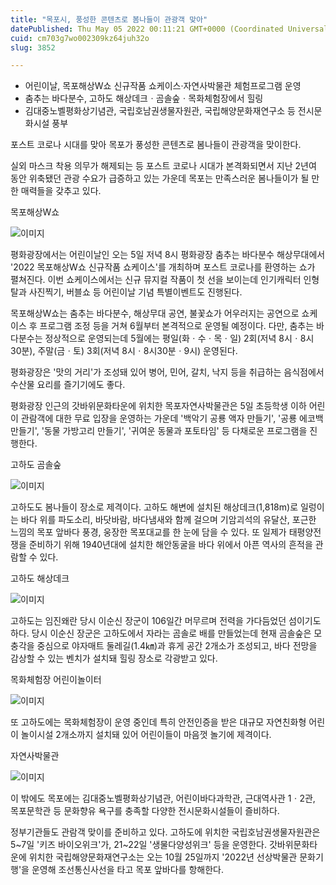 ```yaml
---
title: "목포시, 풍성한 콘텐츠로 봄나들이 관광객 맞아"
datePublished: Thu May 05 2022 00:11:21 GMT+0000 (Coordinated Universal Time)
cuid: cm703g7wo002309kz64juh32o
slug: 3852

---
```



- 어린이날, 목포해상W쇼 신규작품 쇼케이스·자연사박물관 체험프로그램 운영
- 춤추는 바다분수, 고하도 해상데크ㆍ곰솔숲ㆍ목화체험장에서 힐링
- 김대중노벨평화상기념관, 국립호남권생물자원관, 국립해양문화재연구소 등 전시문화시설 풍부

포스트 코로나 시대를 맞아 목포가 풍성한 콘텐츠로 봄나들이 관광객을 맞이한다.

실외 마스크 착용 의무가 해제되는 등 포스트 코로나 시대가 본격화되면서 지난 2년여 동안 위축됐던 관광 수요가 급증하고 있는 가운데 목포는 만족스러운 봄나들이가 될 만한 매력들을 갖추고 있다.

목포해상W쇼

![이미지](https://cdn.hashnode.com/res/hashnode/image/upload/v1739254872273/73328fab-e334-485a-a390-11d346d48b7d.jpeg)

평화광장에서는 어린이날인 오는 5일 저녁 8시 평화광장 춤추는 바다분수 해상무대에서 '2022 목포해상W쇼 신규작품 쇼케이스'를 개최하며 포스트 코로나를 환영하는 쇼가 펼쳐진다. 이번 쇼케이스에서는 신규 뮤지컬 작품이 첫 선을 보이는데 인기캐릭터 인형탈과 사진찍기, 버블쇼 등 어린이날 기념 특별이벤트도 진행된다.

목포해상W쇼는 춤추는 바다분수, 해상무대 공연, 불꽃쇼가 어우러지는 공연으로 쇼케이스 후 프로그램 조정 등을 거쳐 6월부터 본격적으로 운영될 예정이다. 다만, 춤추는 바다분수는 정상적으로 운영되는데 5월에는 평일(화ㆍ수ㆍ목ㆍ일) 2회(저녁 8시ㆍ8시 30분), 주말(금ㆍ토) 3회(저녁 8시ㆍ8시30분ㆍ9시) 운영된다.

평화광장은 '맛의 거리'가 조성돼 있어 병어, 민어, 갈치, 낙지 등을 취급하는 음식점에서 수산물 요리를 즐기기에도 좋다.

평화광장 인근의 갓바위문화타운에 위치한 목포자연사박물관은 5일 초등학생 이하 어린이 관람객에 대한 무료 입장을 운영하는 가운데 '백악기 공룡 액자 만들기', '공룡 에코백 만들기', '동물 가방고리 만들기', '귀여운 동물과 포토타임' 등 다채로운 프로그램을 진행한다.

고하도 곰솔숲

![이미지](https://cdn.hashnode.com/res/hashnode/image/upload/v1739254874135/dfb626e7-34a5-4630-8f84-7f59dffd73ad.jpeg)

고하도도 봄나들이 장소로 제격이다. 고하도 해변에 설치된 해상데크(1,818m)로 일렁이는 바다 위를 파도소리, 바닷바람, 바다냄새와 함께 걸으며 기암괴석의 유달산, 포근한 느낌의 목포 앞바다 풍경, 웅장한 목포대교를 한 눈에 담을 수 있다. 또 일제가 태평양전쟁을 준비하기 위해 1940년대에 설치한 해안동굴을 바다 위에서 아픈 역사의 흔적을 관람할 수 있다.

고하도 해상데크

![이미지](https://cdn.hashnode.com/res/hashnode/image/upload/v1739254876367/3282c9e5-6969-430d-ab90-2a4fa2ad186b.jpeg)

고하도는 임진왜란 당시 이순신 장군이 106일간 머무르며 전력을 가다듬었던 섬이기도 하다. 당시 이순신 장군은 고하도에서 자라는 곰솔로 배를 만들었는데 현재 곰솔숲은 모충각을 중심으로 야자매트 둘레길(1.4㎞)과 휴게 공간 2개소가 조성되고, 바다 전망을 감상할 수 있는 벤치가 설치돼 힐링 장소로 각광받고 있다.

목화체험장 어린이놀이터

![이미지](https://cdn.hashnode.com/res/hashnode/image/upload/v1739254878558/cd44e500-6426-4cd6-8011-0c875df88768.jpeg)

또 고하도에는 목화체험장이 운영 중인데 특히 안전인증을 받은 대규모 자연친화형 어린이 놀이시설 2개소까지 설치돼 있어 어린이들이 마음껏 놀기에 제격이다.

자연사박물관

![이미지](https://cdn.hashnode.com/res/hashnode/image/upload/v1739254880592/532c9028-3d45-418f-be54-f3c352d9d671.jpeg)

이 밖에도 목포에는 김대중노벨평화상기념관, 어린이바다과학관, 근대역사관 1ㆍ2관, 목포문학관 등 문화향유 욕구를 충족할 다양한 전시문화시설들이 즐비하다.

정부기관들도 관람객 맞이를 준비하고 있다. 고하도에 위치한 국립호남권생물자원관은 5~7일 '키즈 바이오위크'가, 21~22일 '생물다양성위크' 등을 운영한다. 갓바위문화타운에 위치한 국립해양문화재연구소는 오는 10월 25일까지 '2022년 선상박물관 문화기행'을 운영해 조선통신사선을 타고 목포 앞바다를 항해한다.